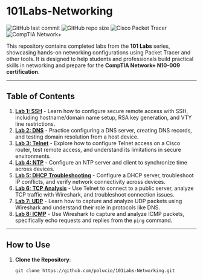 
# 101Labs-Networking
![GitHub last commit](https://img.shields.io/github/last-commit/polucio/101Labs-Networking)
![GitHub repo size](https://img.shields.io/github/repo-size/polucio/101Labs-Networking)
![Cisco Packet Tracer](https://img.shields.io/badge/Tool-Cisco%20Packet%20Tracer-blue)
![CompTIA Network+](https://img.shields.io/badge/Certification-Network%2B-red)

This repository contains completed labs from the **101 Labs** series, showcasing hands-on networking configurations using Packet Tracer and other tools. It is designed to help students and professionals build practical skills in networking and prepare for the **CompTIA Network+ N10-009 certification**.

---

## Table of Contents
1. **[Lab 1: SSH](SSH-Lab1/)** - Learn how to configure secure remote access with SSH, including hostname/domain name setup, RSA key generation, and VTY line restrictions.
2. **[Lab 2: DNS](DNS-Lab2/)** - Practice configuring a DNS server, creating DNS records, and testing domain resolution from a host device.
3. **[Lab 3: Telnet](Telnet-Lab3/)** - Explore how to configure Telnet access on a Cisco router, test remote access, and understand its limitations in secure environments.
4. **[Lab 4: NTP](NTP-Lab4/)** - Configure an NTP server and client to synchronize time across devices.
5. **[Lab 5: DHCP Troubleshooting](DHCP-Lab5)** - Configure a DHCP server, troubleshoot IP conflicts, and verify network connectivity across devices.
6. **[Lab 6: TCP Analysis](TCP-Lab6/)** - Use Telnet to connect to a public server, analyze TCP traffic with Wireshark, and troubleshoot connection issues.
7. **[Lab 7: UDP](UDP-Lab7/)** - Learn how to capture and analyze UDP packets using Wireshark and understand their role in protocols like DNS.
8. **[Lab 8: ICMP](ICMP-Lab8/)** - Use Wireshark to capture and analyze ICMP packets, specifically echo requests and replies from the `ping` command.

---

## How to Use
1. **Clone the Repository**:
   ```bash
   git clone https://github.com/polucio/101Labs-Networking.git
